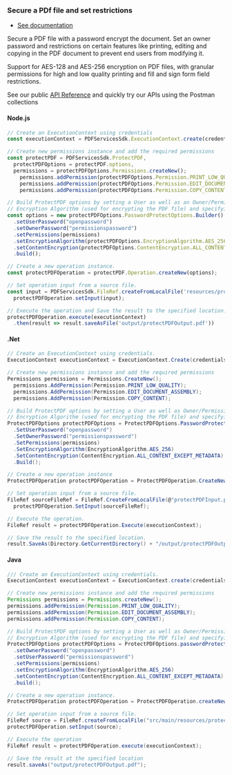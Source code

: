<TextBlock slots="heading, buttons, text, text1, text2" theme="dark" className="bgBlue link"/>

### Secure a PDf file and set restrictions

- [See documentation](/document-services/docs/overview/pdf-services-api/)

Secure a PDF file with a password encrypt the document. Set an owner password and restrictions on certain features like printing, editing and copying in the PDF document to prevent end users from modifying it.

Support for AES-128 and AES-256 encryption on PDF files, with granular permissions for high and low quality printing and fill and sign form field restrictions.

See our public [API Reference](https://documentcloud.adobe.com/document-services/index.html#post-protectPDF) and quickly try our APIs using the Postman collections


<CodeBlock slots="heading, code" repeat="3" languages="js,.net,java" />

#### Node.js

```js
// Create an ExecutionContext using credentials
const executionContext = PDFServicesSdk.ExecutionContext.create(credentials);

// Create new permissions instance and add the required permissions
const protectPDF = PDFServicesSdk.ProtectPDF,
  protectPDFOptions = protectPDF.options,
  permissions = protectPDFOptions.Permissions.createNew();
    permissions.addPermission(protectPDFOptions.Permission.PRINT_LOW_QUALITY);
    permissions.addPermission(protectPDFOptions.Permission.EDIT_DOCUMENT_ASSEMBLY);
    permissions.addPermission(protectPDFOptions.Permission.COPY_CONTENT);

// Build ProtectPDF options by setting a User as well as an Owner/Permissions Password, Permissions,
// Encryption Algorithm (used for encrypting the PDF file) and specifying the type of content to encrypt.
const options = new protectPDFOptions.PasswordProtectOptions.Builder()
  .setUserPassword("openpassword")
  .setOwnerPassword("permissionspassword")
  .setPermissions(permissions)
  .setEncryptionAlgorithm(protectPDFOptions.EncryptionAlgorithm.AES_256)
  .setContentEncryption(protectPDFOptions.ContentEncryption.ALL_CONTENT_EXCEPT_METADATA)
  .build();

// Create a new operation instance.
const protectPDFOperation = protectPDF.Operation.createNew(options);

// Set operation input from a source file.
const input = PDFServicesSdk.FileRef.createFromLocalFile('resources/protectPDFInput.pdf');
  protectPDFOperation.setInput(input);

// Execute the operation and Save the result to the specified location.
protectPDFOperation.execute(executionContext)
  .then(result => result.saveAsFile('output/protectPDFOutput.pdf'))
```

#### .Net

```c#
// Create an ExecutionContext using credentials.
ExecutionContext executionContext = ExecutionContext.Create(credentials);

// Create new permissions instance and add the required permissions
Permissions permissions = Permissions.CreateNew();
  permissions.AddPermission(Permission.PRINT_LOW_QUALITY);
  permissions.AddPermission(Permission.EDIT_DOCUMENT_ASSEMBLY);
  permissions.AddPermission(Permission.COPY_CONTENT);

// Build ProtectPDF options by setting a User as well as Owner/Permissions Password, Permissions,
// Encryption Algorithm (used for encrypting the PDF file) and specifying the type of content to encrypt.
ProtectPDFOptions protectPDFOptions = ProtectPDFOptions.PasswordProtectOptionsBuilder()
  .SetUserPassword("openpassword")
  .SetOwnerPassword("permissionspassword")
  .SetPermissions(permissions)
  .SetEncryptionAlgorithm(EncryptionAlgorithm.AES_256)
  .SetContentEncryption(ContentEncryption.ALL_CONTENT_EXCEPT_METADATA)
  .Build();

// Create a new operation instance
ProtectPDFOperation protectPDFOperation = ProtectPDFOperation.CreateNew(protectPDFOptions);

// Set operation input from a source file.
FileRef sourceFileRef = FileRef.CreateFromLocalFile(@"protectPDFInput.pdf");
  protectPDFOperation.SetInput(sourceFileRef);

// Execute the operation.
FileRef result = protectPDFOperation.Execute(executionContext);

// Save the result to the specified location.
result.SaveAs(Directory.GetCurrentDirectory() + "/output/protectPDFOutput.pdf");
```

#### Java

```java
/// Create an ExecutionContext using credentials.
ExecutionContext executionContext = ExecutionContext.create(credentials);

// Create new permissions instance and add the required permissions
Permissions permissions = Permissions.createNew();
permissions.addPermission(Permission.PRINT_LOW_QUALITY);
permissions.addPermission(Permission.EDIT_DOCUMENT_ASSEMBLY);
permissions.addPermission(Permission.COPY_CONTENT);

// Build ProtectPDF options by setting a User as well as Owner/Permissions Password, Permissions,
// Encryption Algorithm (used for encrypting the PDF file) and specifying the type of content to encrypt.
ProtectPDFOptions protectPDFOptions = ProtectPDFOptions.passwordProtectOptionsBuilder()
  .setOwnerPassword("openpassword")
  .setUserPassword("permissionspassword")
  .setPermissions(permissions)
  .setEncryptionAlgorithm(EncryptionAlgorithm.AES_256)
  .setContentEncryption(ContentEncryption.ALL_CONTENT_EXCEPT_METADATA)
  .build();

// Create a new operation instance.
ProtectPDFOperation protectPDFOperation = ProtectPDFOperation.createNew(protectPDFOptions);

// Set operation input from a source file.
FileRef source = FileRef.createFromLocalFile("src/main/resources/protectPDFInput.pdf");
protectPDFOperation.setInput(source);

// Execute the operation
FileRef result = protectPDFOperation.execute(executionContext);

// Save the result at the specified location
result.saveAs("output/protectPDFOutput.pdf");
```
